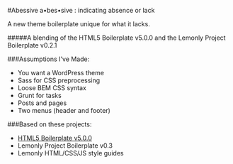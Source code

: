 #Abessive
a•bes•sive : indicating absence or lack

A new theme boilerplate unique for what it lacks.

#####A blending of the HTML5 Boilerplate v5.0.0 and the Lemonly Project Boilerplate v0.2.1

###Assumptions I've Made:
* You want a WordPress theme
* Sass for CSS preprocessing
* Loose BEM CSS syntax
* Grunt for tasks
* Posts and pages
* Two menus (header and footer)

###Based on these projects:
* [HTML5 Boilerplate v5.0.0](https://html5boilerplate.com/)
* Lemonly Project Boilerplate v0.3
* Lemonly HTML/CSS/JS style guides